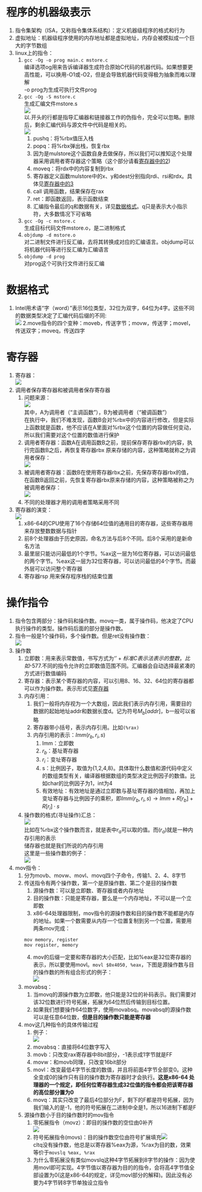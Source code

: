 # 程序的机器级表示
1. 指令集架构（ISA，又称指令集体系结构）：定义机器级程序的格式和行为
2. 虚拟地址：机器级程序使用的内存地址都是虚拟地址，内存会被模拟成一个巨大的字节数组
3. linux上的指令：
   1. `gcc -Og -o prog main.c mstore.c`<br>
   编译选项og用来告诉编译器生成符合原始C代码的机器代码。如果想要更高性能，可以换用-O1或-O2，但是会导致机器代码变得极为抽象而难以理解<br>-o prog为生成可执行文件prog<br>
   1. `gcc -Og -S mstore.c`<br>生成汇编文件mstore.s<br>![](./pic/chapter3/1.PNG)<br>以.开头的行都是指导汇编器和链接器工作的伪指令，完全可以忽略。删除后，剩余汇编代码与源文件中代码是相关的。<br>![](./pic/chapter3/6.PNG)
      1. pushq：将%rbx值压入栈
      2. popq：将%rbx弹出栈，恢复rbx
      3. 因为是mulstore这个函数自身去做保存，所以我们可以推知这个处理器采用调用者寄存器这个策略（这个部分请看[寄存器中的2](#register))
      4. moveq：将rdx中的内容复制到rbx
      5. 寄存器定义函数mulstore中的x、y和dest分别指向rdi、rsi和rdx。具体见[寄存器中的3](#change)
      6. call 调用函数，结果保存在rax
      7. ret：即函数返回，表示函数结束
      8. 汇编指令最后的q和数据有关，详见[数据格式](#数据格式)。q只是表示大小指示符，大多数情况下可省略
   2. `gcc -Og -c mstore.c`<br>生成目标代码文件mstore.o，是二进制格式
   3. `objdump -d mstore.o`<br>对二进制文件进行反汇编，去将其转换成对应的汇编语言。objdump可以将机器代码等进行反汇编为汇编语言
   4. `objdump -d prog`<br>对prog这个可执行文件进行反汇编
# 数据格式
1. Intel用术语“字（word）”表示16位类型，32位为双字，64位为4字。这些不同的数据类型决定了汇编代码后缀的不同:<br>![](./pic/chapter3/7.PNG)
2.move指令的四个变种：moveb，传送字节；movw，传送字；movel，传送双字；moveq，传送四字
# 寄存器
   1. 寄存器：<br>![](./pic/chapter3/2.PNG)
   2. <a name="register">调用者保存寄存器和被调用者保存寄存器</a>
      1. 问题来源：<br>![](./pic/chapter3/3.PNG)<br>其中，A为调用者（“主调函数”），B为被调用者（“被调函数”）<br>在执行中，我们不难发现，函数B会对%rbx中的内容进行修改，但是实际上函数就是函数，他不应该在A里面对%rbx这个位置的内容做任何变动，所以我们需要对这个位置的数值进行保护
      2. 调用者寄存器：函数A在调用函数B之前，提前保存寄存器rbx的内容，执行完函数B之后，再恢复寄存器rbx 原来存储的内容，这种策略就称之为调用者保存：<br>
      ![](./pic/chapter3/4.PNG)
      3. 被调用者寄存器：函数B在使用寄存器rbx之前，先保存寄存器rbx的值，在函数B返回之前，先恢复寄存器rbx原来存储的内容，这种策略被称之为被调用者保存：<br>
      ![](./pic/chapter3/5.PNG)
      4. 不同的处理器才用的调用者策略采用不同
   3. <a name="change">寄存器的演变</a>：<br>![](./pic/chapter3/8.PNG)
      1. x86-64的CPU使用了16个存储64位值的通用目的寄存器，这些寄存器用来存放整数数据与指针
      2. 前8个处理器由于历史原因，命名方法与后8个不同。后8个采用的是新命名方法
      3. 最里层只能访问最低的1个字节。%ax这一层为16位寄存器，可以访问最低的两个字节。%eax这一层为32位寄存器，可以访问最低的4个字节。而最外层可以访问整个寄存器
      4. 寄存器rsp 用来保存程序栈的结束位置
# 操作指令
1. 指令包含两部分：操作码和操作数。movq一类，属于操作码，他决定了CPU执行操作的类型。操作码后面的部分是操作数。
2. 指令一般是1个操作码，多个操作数。但是ret没有操作数：<br>![](./pic/chapter3/9.PNG)
3. 操作数
   1. 立即数：用来表示常数值，书写方式为‘$’+标准C表示法表示的整数，比如$-577.不同的指令允许的立即数值范围不同。汇编器会自动选择最紧凑的方式进行数值编码
   2. 寄存器：表示某个寄存器的内容，可以引用8、16、32、64位的寄存器都可以作为操作数。表示形式见[寄存器](#寄存器)
   3. 内存引用：
      1. 我们一般将内存视为一个大数组，因此我们表示内存引用，需要目的数据的起始地址addr和数据长度d。记为符号$M_b[addr]$，b一般可以省略
      2. 寄存器带小括号，表示内存引用。比如`(%rax)`
      3. 内存引用的表示：$Imm(r_b,r_i,s)$
         1. Imm：立即数
         2. $r_b$：基址寄存器
         3. $r_i$：变址寄存器
         4. s：比例因子，取值为{1,2,4,8}。具体取什么数值和源代码中定义的数组类型有关，编译器根据数组的类型决定比例因子的数值。比如char的比例因子为1，int为4
         5. 有效地址：有效地址是通过立即数与基址寄存器的值相加，再加上变址寄存器与比例因子的乘积，即$Imm(r_b, r_i, s) → Imm + R[r_b] + R[r_i] · s$
   4. 操作数的格式(寻址操作)汇总：<br>![](./pic/chapter3/10.PNG)<br>比如在%rbx这个操作数而言，就是表中$r_a$可以取的值。而$(r_a)$就是一种内存引用的表示<br>储存器也就是我们所说的内存引用<br>这里是一些操作数的例子：<br>![](./pic/chapter3/11.PNG) 
4. mov指令：
   1. 分为movb、movw、movl、movq四个子命令，传输1、2、4、8字节
   2. 传送指令有两个操作数，第一个是原操作数、第二个是目的操作数
      1. 源操作数：可以是立即数、寄存器或者内存地址
      2. 目的操作数：只能是寄存器，要么是一个内存地址，不可以是一个立即数
      3. x86-64处理器限制，mov指令的源操作数和目的操作数不能都是内存的地址。如果一个数需要从内存一个位置复制到另一个位置，需要用两条mov完成：
      ```
      mov memory, register
      mov register, memory
      ```
      4. mov的后缀一定要和寄存器的大小匹配，比如%eax是32位寄存器的表示，所以要使用movl。`movl $0x4050, %eax`，下图是源操作数与目的操作数的所有组合形式的例子：<br>![](./pic/chapter3/12.PNG)
   3. movabsq：
      1. 当movq的源操作数为立即数，他只能是32位的补码表示。我们需要对该32位数进行符号拓展，拓展为64位然后传输到目标位置。
      2. 如果我们想要操作64位数字，使用movabsq。movabsq的源操作数可以是任意64位数，**但是目的操作数只能是寄存器**
   4. mov这几种指令的具体传输过程
      1. 例子：<br>![](./pic/chapter3/13.PNG)
      2. movabsq：直接将64位数字写入
      3. movb：只改变rax寄存器中8bit部分，-1表示成1字节就是FF
      4. movw：和movb同理，只改变16bit部分
      5. movl：改变最低4字节长度的数值，并且将前面4字节全部变0。这种全变成0的操作只有目的操作数为寄存器时才会执行。**这是x86-64 处理器的一个规定，即任何位寄存器生成32位值的指令都会把该寄存器的高位部分置为0**
      6. movq：其实只改变了最后4位部分为F，剩下的F都是符号拓展，因为我们输入的是-1，他的符号拓展在二进制中全是1，所以16进制下都是F
   5. 源操作数小于目的操作数时的mov指令
      1. 零拓展指令（movz）：即目的操作数的空位由0补齐<br>![](./pic/chapter3/14.PNG)
      2. 符号拓展指令(movs)：目的操作数空位由符号扩展填充![](./pic/chapter3/15.PNG)<br>cltq没有操作数，他总是以寄存器%eax为源，%rax为目的数，效果等价于`movslq %eax, %rax`
      3. 为什么零拓展没有类似movslq这种4字节拓展到8字节的操作：因为使用movl即可实现。4字节值以寄存器为目的的指令，会将高4字节值全部设置为0(这是x86-64的规定，详见movl部分的解释)。因此没有必要为4字节转8字节单独设立指令
